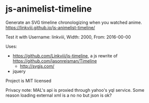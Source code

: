 # js-animelist-timeline
 
Generate an SVG timeline chronologizing when you watched anime. https://linkviii.github.io/js-animelist-timeline/

Test it with Username: linkviii, Width: 2000, From: 2016-00-00


Uses:
* https://github.com/Linkviii/js-timeline, a js rewrite of https://github.com/jasonreisman/Timeline
  * http://svgjs.com/
* jquery
 
Project is MIT licensed 

Privacy note: MAL's api is proxied through yahoo's yql service. Some reason loading external xml is a no no but json is ok?
